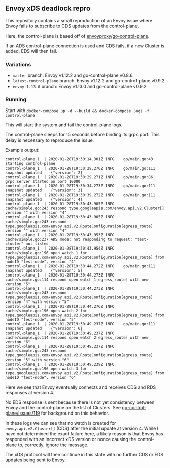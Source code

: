## Envoy xDS deadlock repro

This repository contains a small reproduction of an Envoy issue where Envoy fails to subscribe to CDS updates from the control-plane.

Here, the control-plane is based off of [envoyproxy/go-control-plane](https://github.com/envoyproxy/go-control-plane).

If an ADS control-plane connection is used and CDS fails, if a new Cluster is added, EDS will then fail.


### Variations

* `master` branch: Envoy v1.12.2 and go-control-plane v0.8.6
* `latest-control-plane` branch: Envoy v1.12.2 and go-control-plane v0.9.2
* `envoy-1.13.0` branch: Envoy v1.13.0 and go-control-plane v0.9.2

### Running
Start with `docker-compose up -d --build && docker-compose logs -f control-plane`

This will start the system and tail the control-plane logs.

The control-plane sleeps for 15 seconds before binding its grpc port. 
This delay is necessary to reproduce the issue.

Example output:

```
control-plane_1  | 2020-01-28T19:30:14.301Z	INFO	go/main.go:43	starting control-plane
control-plane_1  | 2020-01-28T19:30:29.270Z	INFO	go/main.go:111	snapshot updated	{"version": 2}
control-plane_1  | 2020-01-28T19:30:29.271Z	INFO	go/main.go:86	grpc server started on port 10000
control-plane_1  | 2020-01-28T19:30:34.273Z	INFO	go/main.go:111	snapshot updated	{"version": 3}
control-plane_1  | 2020-01-28T19:30:39.272Z	INFO	go/main.go:111	snapshot updated	{"version": 4}
control-plane_1  | 2020-01-28T19:30:43.905Z	INFO	cache/simple.go:243	respond type.googleapis.com/envoy.api.v2.Cluster[] version "" with version "4"
control-plane_1  | 2020-01-28T19:30:43.905Z	INFO	cache/simple.go:243	respond type.googleapis.com/envoy.api.v2.RouteConfiguration[egress_route] version "" with version "4"
control-plane_1  | 2020-01-28T19:30:43.953Z	INFO	cache/simple.go:237	ADS mode: not responding to request: "test-cluster" not listed
control-plane_1  | 2020-01-28T19:30:43.954Z	INFO	cache/simple.go:196	open watch 1 for type.googleapis.com/envoy.api.v2.RouteConfiguration[egress_route] from nodeID "test-node", version "4"
control-plane_1  | 2020-01-28T19:30:44.272Z	INFO	go/main.go:111	snapshot updated	{"version": 5}
control-plane_1  | 2020-01-28T19:30:44.273Z	INFO	cache/simple.go:114	respond open watch 1[egress_route] with new version "5"
control-plane_1  | 2020-01-28T19:30:44.273Z	INFO	cache/simple.go:243	respond type.googleapis.com/envoy.api.v2.RouteConfiguration[egress_route] version "4" with version "5"
control-plane_1  | 2020-01-28T19:30:44.276Z	INFO	cache/simple.go:196	open watch 2 for type.googleapis.com/envoy.api.v2.RouteConfiguration[egress_route] from nodeID "test-node", version "5"
control-plane_1  | 2020-01-28T19:30:49.237Z	INFO	go/main.go:111	snapshot updated	{"version": 6}
control-plane_1  | 2020-01-28T19:30:49.237Z	INFO	cache/simple.go:114	respond open watch 2[egress_route] with new version "6"
control-plane_1  | 2020-01-28T19:30:49.237Z	INFO	cache/simple.go:243	respond type.googleapis.com/envoy.api.v2.RouteConfiguration[egress_route] version "5" with version "6"
control-plane_1  | 2020-01-28T19:30:49.239Z	INFO	cache/simple.go:196	open watch 3 for type.googleapis.com/envoy.api.v2.RouteConfiguration[egress_route] from nodeID "test-node", version "6"
```

Here we see that Envoy eventually connects and receives CDS and RDS responses at version 4.

No EDS response is sent because there is not yet consistency between Envoy and the control-plane on the list of Clusters.
See [go-control-plane/issues/119](https://github.com/envoyproxy/go-control-plane/issues/119) for background on this behavior.

In these logs we can see that no watch is created for `envoy.api.v2.Cluster[]` (CDS) after the initial update at version 4. 
While I have not determined the exact failure here, a likely reason is that Envoy has responded with an incorrect xDS version or nonce causing the control-plane to, correctly, ignore the message.

The xDS protocol will then continue in this state with no further CDS or EDS updates being sent to Envoy.




